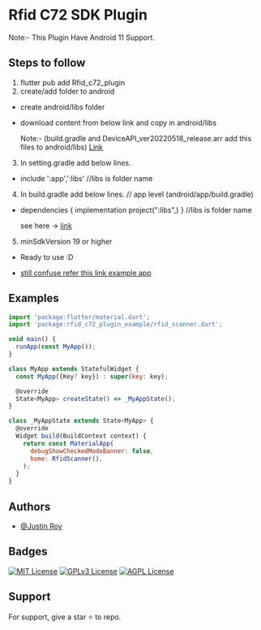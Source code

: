 # Rfid C72 SDK Plugin

Note:- This Plugin Have Android 11 Support.

## Steps to follow
1. flutter pub add Rfid_c72_plugin
2. create/add folder to android
 -  create android/libs folder
 -  download content from below link and copy in android/libs
    
    Note:- (build.gradle and DeviceAPI_ver20220518_release.arr add this files to android/libs) [Link](https://github.com/Justin-roy/Rfid_c72_plugin/tree/main/android/libs)

3. In setting.gradle add below lines.
 - include ':app',':libs' //libs is folder name
4. In build.gradle add below lines. // app level (android/app/build.gradle)
 - dependencies {
   implementation project(":libs",)
   }
   //libs is folder name
   
   see here -> [link](https://github.com/Justin-roy/Rfid_c72_plugin/blob/main/example/android/app/build.gradle)
   
5. minSdkVersion 19 or higher
 - Ready to use :D 
    
- [still confuse refer this link example app](https://github.com/Justin-roy/Rfid_c72_plugin/tree/main/example)
    

## Examples

```javascript
import 'package:flutter/material.dart';
import 'package:rfid_c72_plugin_example/rfid_scanner.dart';

void main() {
  runApp(const MyApp());
}

class MyApp extends StatefulWidget {
  const MyApp({Key? key}) : super(key: key);

  @override
  State<MyApp> createState() => _MyAppState();
}

class _MyAppState extends State<MyApp> {
  @override
  Widget build(BuildContext context) {
    return const MaterialApp(
      debugShowCheckedModeBanner: false,
      home: RfidScanner(),
    );
  }
}
```

## Authors

- [@Justin Roy](https://www.linkedin.com/in/justin-roy-4817551ba/)

## Badges

[![MIT License](https://img.shields.io/badge/License-MIT-green.svg)](https://choosealicense.com/licenses/mit/)
[![GPLv3 License](https://img.shields.io/badge/License-GPL%20v3-yellow.svg)](https://opensource.org/licenses/)
[![AGPL License](https://img.shields.io/badge/license-AGPL-blue.svg)](http://www.gnu.org/licenses/agpl-3.0)

## Support

For support, give a star ⭐ to repo.

